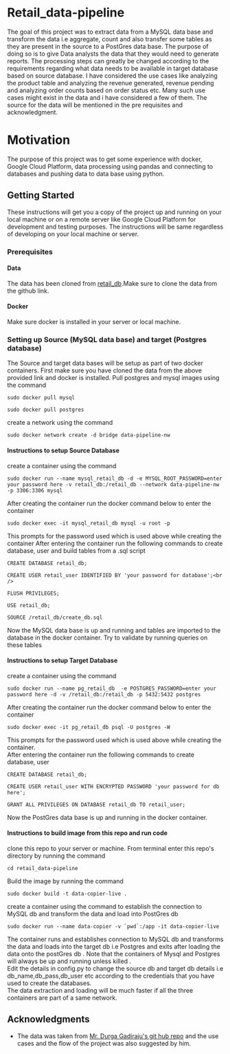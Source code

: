 # Retail_data-pipeline

The goal of this project was to extract data from a MySQL data base and transform the data i.e aggregate, count and also transfer some tables as they are present in the source to a PostGres data base. The purpose of doing so is to give Data analysts the data that they would need to generate reports. The processing steps can greatly be 
changed according to the requirements regarding what data needs to be available in target database based on source database.
I have considered the use cases like analyzing the product table and analyzing the revenue generated, revenue pending 
and analyzing order counts based on order status etc. Many such use cases might exist in the data and i have considered
a few of them. The source for the data will be mentioned in the pre requisites and acknowledgment.

# Motivation
The purpose of this project was to get some experience with docker, Google Cloud Platform, data processing 
using pandas and connecting to databases and pushing data to data base using python.


## Getting Started

These instructions will get you a copy of the project up and running on your local machine or on a remote server like Google Cloud Platform for development and testing purposes. The instructions will be same regardless of developing on your local machine or server.


### Prerequisites

#### Data
The data has been cloned from [retail_db](https://github.com/dgadiraju/retail_db).Make sure to clone the data from the github link.
#### Docker
Make sure docker is installed in your server or local machine.


### Setting up Source (MySQL data base) and target (Postgres database)
The Source and target data bases will be setup as part of two docker containers.
First make sure you have cloned the data from the above provided link and docker is installed.
Pull postgres and mysql images using the command
```
sudo docker pull mysql
```
```
sudo docker pull postgres
```
create a network using the command
```
sudo docker network create -d bridge data-pipeline-nw
```

#### Instructions to setup Source Database
create a container using the command
```
sudo docker run --name mysql_retail_db -d -e MYSQL_ROOT_PASSWORD=enter your password here -v retail_db:/retail_db --network data-pipeline-nw -p 3306:3306 mysql
```
After creating the container run the docker command below to enter the container 
```
sudo docker exec -it mysql_retail_db mysql -u root -p
```
This prompts for the password used which is used above while creating the container
After entering the container run the following commands to create database, user and build tables from a .sql script<br>
```
CREATE DATABASE retail_db;
```
```
CREATE USER retail_user IDENTIFIED BY 'your password for database';<br />
```
```
FLUSH PRIVILEGES;
```
```
USE retail_db;
```
```
SOURCE /retail_db/create_db.sql
```

Now the MySQL data base is up and running and tables are imported to the database in the docker container. Try to validate by running queries on these tables

#### Instructions to setup Target Database
create a container using the command
```
sudo docker run --name pg_retail_db  -e POSTGRES_PASSWORD=enter your password here -d -v /retail_db:/retail_db -p 5432:5432 postgres
```
After creating the container run the docker command below to enter the container 
```
sudo docker exec -it pg_retail_db psql -U postgres -W
```
This prompts for the password used which is used above while creating the container.<br>
After entering the container run the following commands to create database, user <br>
```
CREATE DATABASE retail_db;
```
```
CREATE USER retail_user WITH ENCRYPTED PASSWORD 'your password for db here';
```
```
GRANT ALL PRIVILEGES ON DATABASE retail_db TO retail_user;
```
Now the PostGres data base is up and running in the docker container. 


#### Instructions to build image from this repo and run code
clone this repo to your server or machine.
From terminal enter this repo's directory by running the command
```
cd retail_data-pipeline
```
Build the image by running the command
```
sudo docker build -t data-copier-live .
```
create a container using the command to establish the connection to MySQL db and transform the data and load into PostGres db
```
sudo docker run --name data-copier -v `pwd`:/app -it data-copier-live
```
The container runs and establishes connection to MySQL db and transforms the data and loads into the target db i.e Postgres and exits after loading the data onto the postGres db . Note that the containers of Mysql and Postgres will always be up and running unless killed . <br>
Edit the details in config.py to change the source db and target db details i.e db_name,db_pass,db_user etc according to the credentials that you have used to create the databases.<br>
The data extraction and loading will be much faster if all the three containers are part of a same network.




## Acknowledgments

* The data was taken from [Mr. Durga Gadiraju's git hub repo](https://github.com/dgadiraju) and the use cases and the flow of the project was also suggested by him.
